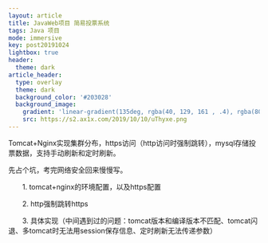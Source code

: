 ```yaml
---
layout: article
title: JavaWeb项目 简易投票系统
tags: Java 项目
mode: immersive
key: post20191024
lightbox: true
header:
  theme: dark
article_header:
  type: overlay
  theme: dark
  background_color: '#203028'
  background_image: 
    gradient: 'linear-gradient(135deg, rgba(40, 129, 161 , .4), rgba(80, 171, 204, .4))'
    src: https://s2.ax1x.com/2019/10/10/uThyxe.png
---
```


Tomcat+Nginx实现集群分布，https访问（http访问时强制跳转），mysql存储投票数据，支持手动刷新和定时刷新。

<!--more-->

先占个坑，考完网络安全回来慢慢写。


　　1. tomcat+nginx的环境配置，以及https配置
  
　　2. http强制跳转https
  
　　3. 具体实现（中间遇到过的问题：tomcat版本和编译版本不匹配、tomcat闪退、多tomcat时无法用session保存信息、定时刷新无法传递参数）
